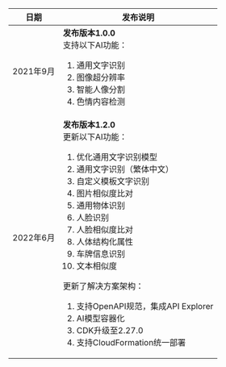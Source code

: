 | 日期  | 发布说明 |
|----------|--------|
| 2021年9月 | **发布版本1.0.0** <br>支持以下AI功能：<ol><li>通用文字识别</li><li>图像超分辨率</li><li>智能人像分割</li><li>色情内容检测</li></ol> |
| 2022年6月 | **发布版本1.2.0** <br> 更新以下AI功能：<ol><li>优化通用文字识别模型</li><li>通用文字识别（繁体中文）</li><li>自定义模板文字识别</li><li>图片相似度比对</li><li>通用物体识别</li><li>人脸识别</li><li>人脸相似度比对</li><li>人体结构化属性</li><li>车牌信息识别</li><li>文本相似度</li></ol> 更新了解决方案架构： <ol><li>支持OpenAPI规范，集成API Explorer</li><li>AI模型容器化</li><li>CDK升级至2.27.0</li><li>支持CloudFormation统一部署</li></ol> |


